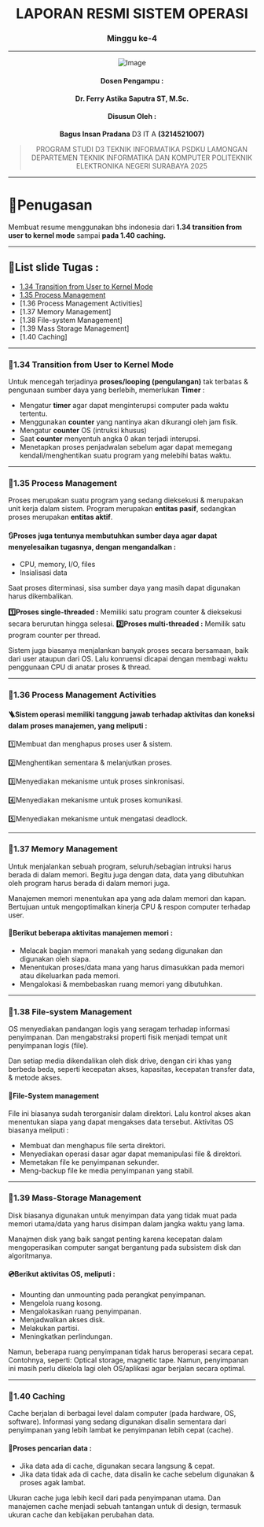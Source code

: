 <div align="center">

# LAPORAN RESMI SISTEM OPERASI
### Minggu ke-4

---

![Image](https://github.com/user-attachments/assets/3ad88b6e-7159-44a2-a004-c909b974a88c)

#### Dosen Pengampu :
**Dr. Ferry Astika Saputra ST, M.Sc.**

#### Disusun Oleh : 
**Bagus Insan Pradana** D3 IT A **(3214521007)**

> PROGRAM STUDI D3 TEKNIK INFORMATIKA PSDKU LAMONGAN
> DEPARTEMEN TEKNIK INFORMATIKA DAN KOMPUTER 
> POLITEKNIK ELEKTRONIKA NEGERI SURABAYA 
> 2025

</div>

---

# 📖Penugasan

Membuat resume menggunakan bhs indonesia dari **1.34 transition from user to kernel mode** sampai **pada 1.40 caching.**

---

## 📝List slide Tugas :

-	[1.34 Transition from User to Kernel Mode](#1.34-transistion-from-user-to-kernel-mode)
-	[1.35 Process Management](#1.35-process-management)
-	[1.36 Process Management Activities]
-	[1.37 Memory Management]
-	[1.38 File-system Management]
-	[1.39 Mass Storage Management]
-	[1.40 Caching]

---

### 📌1.34 Transition from User to Kernel Mode

Untuk mencegah terjadinya **proses/looping (pengulangan)** tak terbatas & pengunaan sumber daya yang berlebih, memerlukan **Timer** :

-	Mengatur **timer** agar dapat menginterupsi computer pada waktu tertentu.
-	Menggunakan **counter** yang nantinya akan dikurangi oleh jam fisik.
-	Mengatur **counter** OS (intruksi khusus)
-	Saat **counter** menyentuh angka 0 akan terjadi interupsi.
-	Menetapkan proses penjadwalan sebelum agar dapat memegang kendali/menghentikan suatu program yang melebihi batas waktu.

---

### 📌1.35 Process Management

Proses merupakan suatu program yang sedang dieksekusi & merupakan unit kerja dalam sistem. Program merupakan **entitas pasif**, sedangkan proses merupakan **entitas aktif**. 

#### 🔃Proses juga tentunya membutuhkan sumber daya agar dapat menyelesaikan tugasnya, dengan mengandalkan :
-	CPU, memory, I/O, files
-	Insialisasi data

Saat proses diterminasi, sisa sumber daya yang masih dapat digunakan harus dikembalikan.

**1️⃣Proses single-threaded :** Memiliki satu program counter & dieksekusi secara berurutan hingga selesai.
**2️⃣Proses multi-threaded :** Memilik satu program counter per thread.

Sistem juga biasanya menjalankan banyak proses secara bersamaan, baik dari user ataupun dari OS. Lalu konruensi dicapai dengan membagi waktu penggunaan CPU di anatar proses & thread.

---

### 📌1.36 Process Management Activities

#### 🪜Sistem operasi memiliki tanggung jawab terhadap aktivitas dan koneksi dalam proses manajemen, yang meliputi :

1️⃣Membuat dan menghapus proses user & sistem.

2️⃣Menghentikan sementara & melanjutkan proses.

3️⃣Menyediakan mekanisme untuk proses sinkronisasi.

4️⃣Menyediakan mekanisme untuk proses komunikasi.

5️⃣Menyediakan mekanisme untuk mengatasi deadlock.

---

### 📌1.37 Memory Management 

Untuk menjalankan sebuah program, seluruh/sebagian intruksi harus berada di dalam memori. Begitu juga dengan data, data yang dibutuhkan oleh program harus berada di dalam memori juga.

Manajemen memori menentukan apa yang ada dalam memori dan kapan. Bertujuan untuk mengoptimalkan kinerja CPU & respon computer terhadap user.

#### 📄Berikut beberapa aktivitas manajemen memori :
-	Melacak bagian memori manakah yang sedang digunakan dan digunakan oleh siapa.
-	Menentukan proses/data mana yang harus dimasukkan pada memori atau dikeluarkan pada memori.
-	Mengalokasi & membebaskan ruang memori yang dibutuhkan.

---

### 📌1.38 File-system Management

OS menyediakan pandangan logis yang seragam terhadap informasi penyimpanan. Dan mengabstraksi properti fisik menjadi tempat unit penyimpanan logis (file). 

Dan setiap media dikendalikan oleh disk drive, dengan ciri khas yang berbeda beda, seperti kecepatan akses, kapasitas, kecepatan transfer data, & metode akses.

#### 💾File-System management

File ini biasanya sudah terorganisir dalam direktori. Lalu kontrol akses akan menentukan siapa yang dapat mengakses data tersebut. Aktivitas OS biasanya meliputi :

-	Membuat dan menghapus file serta direktori.
-	Menyediakan operasi dasar agar dapat memanipulasi file & direktori.
-	Memetakan file ke penyimpanan sekunder.
-	Meng-backup file ke media penyimpanan yang stabil.

---

### 📌1.39 Mass-Storage Management

Disk biasanya digunakan untuk menyimpan data yang tidak muat pada memori utama/data yang harus disimpan dalam jangka waktu yang lama. 

Manajmen disk yang baik sangat penting karena kecepatan dalam mengoperasikan computer sangat bergantung pada subsistem disk dan algoritmanya. 

#### 💿Berikut aktivitas OS, meliputi :

-	Mounting dan unmounting pada perangkat penyimpanan.
-	Mengelola ruang kosong.
-	Mengalokasikan ruang penyimpanan.
-	Menjadwalkan akses disk.
-	Melakukan partisi.
-	Meningkatkan perlindungan.

Namun, beberapa ruang penyimpanan tidak harus beroperasi secara cepat. Contohnya, seperti: Optical storage, magnetic tape. Namun, penyimpanan ini masih perlu dikelola lagi oleh OS/aplikasi agar berjalan secara optimal.

---

### 📌1.40 Caching

Cache berjalan di berbagai level dalam computer (pada hardware, OS, software). Informasi yang sedang digunakan disalin sementara dari penyimpanan yang lebih lambat ke penyimpanan lebih cepat (cache).

#### 🔎Proses pencarian data :

-	Jika data ada di cache, digunakan secara langsung & cepat.
-	Jika data tidak ada di cache, data disalin ke cache sebelum digunakan & proses agak lambat.

Ukuran cache juga lebih kecil dari pada penyimpanan utama. Dan manajemen cache menjadi sebuah tantangan untuk di design, termasuk ukuran cache dan kebijakan perubahan data.

